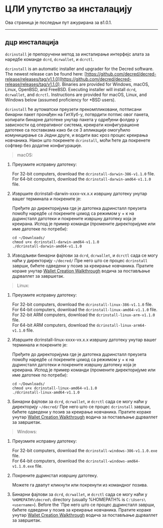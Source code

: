 # ЦЛИ упутство за инсталацију  

Ова страница је последњи пут ажурирана за в1.0.1.

---

## дцр инсталaција 

`dcrinstall` је препоручени метод за инсталирање интерфејс алата за наредбе команде `dcrd`, `dcrwallet`, и `dcrctl`.

`dcrinstall` is an automatic installer and upgrader for the Decred software. The newest release can be found here: [https://github.com/decred/decred-release/releases/tag/v1.1.0](https://github.com/decred/decred-release/releases/tag/v1.1.0). Binaries are provided for Windows, macOS, Linux, OpenBSD, and FreeBSD. Executing installer will install `dcrd`, `dcrwallet`, and `dcrctl`. Instructions are provided for macOS, Linux, and Windows below (assumed proficiency for *BSD users).

`dcrinstall` ће аутоматски преузети прекомпликовани, потписани бинарни пакет пронађен на ГитХуб-у, потврдити потпис овог пакета, копирати бинарне датотеке унутар пакета у одређени фолдер у зависности од оперативног система, креирати конфигурационе датотеке са поставкама како би се 3 апликације омогућило комуницирање са Једни друге, и водити вас кроз процес креирања новчаника. Након што покренете `dcrinstall`, моћи ћете да покренете софтвер без додатне конфигурације.

> macOS:

1. Преузмите исправну датотеку:

    For 32-bit computers, download the `dcrinstall-darwin-386-v1.1.0` file. <br />
    For 64-bit computers, download the `dcrinstall-darwin-amd64-v1.1.0` file.

2. Извршите dcrinstall-darwin-xxxx-vx.x.x извршну датотеку унутар вашег терминала и покрените је:

    Пређите до директоријума где је датотека дцринсталл преузета помоћу наредбе `cd` покрените цхмод са режимом у + к на дцринсталл датотеки и покрените извршну датотеку која је креирана. Испод је пример команди (промените директоријуме или име датотеке по потреби):
    
    `cd ~/Downloads/` <br />
    `chmod u+x dcrinstall-darwin-amd64-v1.1.0` <br />
    `./dcrinstall-darwin-amd64-v1.1.0`
    
3. Изводљиви бинарни фајлови за `dcrd`, `dcrwallet`, и `dcrctl` сада се могу наћи у директорију `~/decred/` Пре него што се процес `dcrinstall` заврши, бићете одведени у позив за креирање новчаника. Пратите кораке унутар [Wallet Creation Walkthrough](/getting-started/user-guides/dcrwallet-setup.md#wallet-creation-walkthrough) водича за постављање дцрваллет за завршетак.

> Linux:

1. Преузмите исправну датотеку:

    For 32-bit computers, download the `dcrinstall-linux-386-v1.1.0` file. <br />
    For 64-bit computers, download the `dcrinstall-linux-amd64-v1.1.0` file. <br />
    For 32-bit ARM computers, download the `dcrinstall-linux-arm-v1.1.0` file. <br />
    For 64-bit ARM computers, download the `dcrinstall-linux-arm64-v1.1.0` file.

2. Извршите dcrinstall-linux-xxxx-vx.x.x извршну датотеку унутар вашег терминала и покрените је:

    Пређите до директоријума где је датотека дцринсталл преузета помоћу наредбе `cd` покрените цхмод са режимом у + к на дцринсталл датотеки и покрените извршну датотеку која је креирана. Испод је пример команди (промените директоријуме или име датотеке по потреби):
    
    `cd ~/Downloads/` <br />
    `chmod u+x dcrinstall-linux-amd64-v1.1.0` <br />
    `./dcrinstall-linux-amd64-v1.1.0`
    
3. Бинарни фајлови за `dcrd`, `dcrwallet`, и `dcrctl` сада се могу наћи у директорију `~/decred/` Пре него што се процес `dcrinstall` заврши, бићете одведени у позив за креирање новчаника. Пратите кораке унутар [Wallet Creation Walkthrough](/getting-started/user-guides/dcrwallet-setup.md#wallet-creation-walkthrough) водича за постављање дцрваллет за завршетак.

> Windows:

1. Преузмите исправну датотеку:

    For 32-bit computers, download the `dcrinstall-windows-386-v1.1.0.exe` file. <br />
    For 64-bit computers, download the `dcrinstall-windows-amd64-v1.1.0.exe` file. <br />

2.  Покрените дцринстал извршну датотеку.

    Можете га двапут кликнути или покренути из командног позива. 
    
3. Бинарни фајлови за `dcrd`, `dcrwallet`, и `dcrctl` сада се могу наћи у `%HOMEPATH%\decred\` directory (usually %HOMEPATH% is `C:\Users\<username>`). Before the `Пре него што се процес дцринсталл заврши, бићете одведени у позив за креирање новчаника. Пратите кораке унутар [Wallet Creation Walkthrough](/getting-started/user-guides/dcrwallet-setup.md#wallet-creation-walkthrough) водича за постављање дцрваллет за завршетак.
